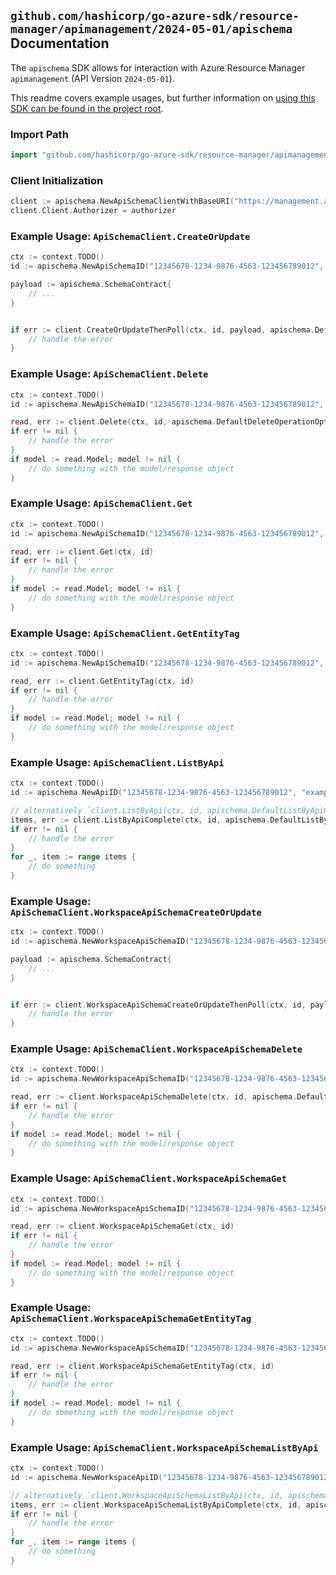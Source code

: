 
## `github.com/hashicorp/go-azure-sdk/resource-manager/apimanagement/2024-05-01/apischema` Documentation

The `apischema` SDK allows for interaction with Azure Resource Manager `apimanagement` (API Version `2024-05-01`).

This readme covers example usages, but further information on [using this SDK can be found in the project root](https://github.com/hashicorp/go-azure-sdk/tree/main/docs).

### Import Path

```go
import "github.com/hashicorp/go-azure-sdk/resource-manager/apimanagement/2024-05-01/apischema"
```


### Client Initialization

```go
client := apischema.NewApiSchemaClientWithBaseURI("https://management.azure.com")
client.Client.Authorizer = authorizer
```


### Example Usage: `ApiSchemaClient.CreateOrUpdate`

```go
ctx := context.TODO()
id := apischema.NewApiSchemaID("12345678-1234-9876-4563-123456789012", "example-resource-group", "serviceName", "apiId", "schemaId")

payload := apischema.SchemaContract{
	// ...
}


if err := client.CreateOrUpdateThenPoll(ctx, id, payload, apischema.DefaultCreateOrUpdateOperationOptions()); err != nil {
	// handle the error
}
```


### Example Usage: `ApiSchemaClient.Delete`

```go
ctx := context.TODO()
id := apischema.NewApiSchemaID("12345678-1234-9876-4563-123456789012", "example-resource-group", "serviceName", "apiId", "schemaId")

read, err := client.Delete(ctx, id, apischema.DefaultDeleteOperationOptions())
if err != nil {
	// handle the error
}
if model := read.Model; model != nil {
	// do something with the model/response object
}
```


### Example Usage: `ApiSchemaClient.Get`

```go
ctx := context.TODO()
id := apischema.NewApiSchemaID("12345678-1234-9876-4563-123456789012", "example-resource-group", "serviceName", "apiId", "schemaId")

read, err := client.Get(ctx, id)
if err != nil {
	// handle the error
}
if model := read.Model; model != nil {
	// do something with the model/response object
}
```


### Example Usage: `ApiSchemaClient.GetEntityTag`

```go
ctx := context.TODO()
id := apischema.NewApiSchemaID("12345678-1234-9876-4563-123456789012", "example-resource-group", "serviceName", "apiId", "schemaId")

read, err := client.GetEntityTag(ctx, id)
if err != nil {
	// handle the error
}
if model := read.Model; model != nil {
	// do something with the model/response object
}
```


### Example Usage: `ApiSchemaClient.ListByApi`

```go
ctx := context.TODO()
id := apischema.NewApiID("12345678-1234-9876-4563-123456789012", "example-resource-group", "serviceName", "apiId")

// alternatively `client.ListByApi(ctx, id, apischema.DefaultListByApiOperationOptions())` can be used to do batched pagination
items, err := client.ListByApiComplete(ctx, id, apischema.DefaultListByApiOperationOptions())
if err != nil {
	// handle the error
}
for _, item := range items {
	// do something
}
```


### Example Usage: `ApiSchemaClient.WorkspaceApiSchemaCreateOrUpdate`

```go
ctx := context.TODO()
id := apischema.NewWorkspaceApiSchemaID("12345678-1234-9876-4563-123456789012", "example-resource-group", "serviceName", "workspaceId", "apiId", "schemaId")

payload := apischema.SchemaContract{
	// ...
}


if err := client.WorkspaceApiSchemaCreateOrUpdateThenPoll(ctx, id, payload, apischema.DefaultWorkspaceApiSchemaCreateOrUpdateOperationOptions()); err != nil {
	// handle the error
}
```


### Example Usage: `ApiSchemaClient.WorkspaceApiSchemaDelete`

```go
ctx := context.TODO()
id := apischema.NewWorkspaceApiSchemaID("12345678-1234-9876-4563-123456789012", "example-resource-group", "serviceName", "workspaceId", "apiId", "schemaId")

read, err := client.WorkspaceApiSchemaDelete(ctx, id, apischema.DefaultWorkspaceApiSchemaDeleteOperationOptions())
if err != nil {
	// handle the error
}
if model := read.Model; model != nil {
	// do something with the model/response object
}
```


### Example Usage: `ApiSchemaClient.WorkspaceApiSchemaGet`

```go
ctx := context.TODO()
id := apischema.NewWorkspaceApiSchemaID("12345678-1234-9876-4563-123456789012", "example-resource-group", "serviceName", "workspaceId", "apiId", "schemaId")

read, err := client.WorkspaceApiSchemaGet(ctx, id)
if err != nil {
	// handle the error
}
if model := read.Model; model != nil {
	// do something with the model/response object
}
```


### Example Usage: `ApiSchemaClient.WorkspaceApiSchemaGetEntityTag`

```go
ctx := context.TODO()
id := apischema.NewWorkspaceApiSchemaID("12345678-1234-9876-4563-123456789012", "example-resource-group", "serviceName", "workspaceId", "apiId", "schemaId")

read, err := client.WorkspaceApiSchemaGetEntityTag(ctx, id)
if err != nil {
	// handle the error
}
if model := read.Model; model != nil {
	// do something with the model/response object
}
```


### Example Usage: `ApiSchemaClient.WorkspaceApiSchemaListByApi`

```go
ctx := context.TODO()
id := apischema.NewWorkspaceApiID("12345678-1234-9876-4563-123456789012", "example-resource-group", "serviceName", "workspaceId", "apiId")

// alternatively `client.WorkspaceApiSchemaListByApi(ctx, id, apischema.DefaultWorkspaceApiSchemaListByApiOperationOptions())` can be used to do batched pagination
items, err := client.WorkspaceApiSchemaListByApiComplete(ctx, id, apischema.DefaultWorkspaceApiSchemaListByApiOperationOptions())
if err != nil {
	// handle the error
}
for _, item := range items {
	// do something
}
```
